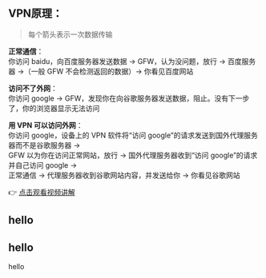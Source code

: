 ## VPN原理：

> 每个箭头表示一次数据传输

**正常通信**：  
你访问 baidu，向百度服务器发送数据 → GFW，认为没问题，放行 → 百度服务器 →（一般 GFW 不会检测返回的数据）→ 你看见百度网站

**访问不了外网**：  
你访问 google → GFW，发现你在向谷歌服务器发送数据，阻止。没有下一步了，你的浏览器显示无法访问

**用 VPN 可以访问外网**：  
你访问 google，设备上的 VPN 软件将“访问 google”的请求发送到国外代理服务器而不是谷歌服务器 →  
GFW 以为你在访问正常网站，放行 → 国外代理服务器收到“访问 google”的请求并自己访问 google →  
正常通信 → 代理服务器收到谷歌网站内容，并发送给你 → 你看见谷歌网站

👉 [点击观看视频讲解](https://www.youtube.com/watch?v=ZT-q6mJ-e3g)

hello  
---
hello 
--- 
hello  
